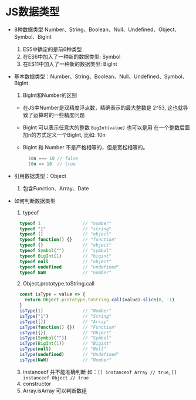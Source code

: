# JS数据类型

- 8种数据类型
Number、String、Boolean、Null、Undefined、Object、Symbol、BigInt
  1. ES5中确定的是前6种类型
  2. 在ES6中加入了一种新的数据类型:  Symbol
  3. 在ES11中加入了一种新的数据类型: BigInt

- 基本数据类型：Number、String、Boolean、Null、Undefined、Symbol、BigInt
  1. BigInt和Number的区别
    - 在JS中Number是双精度浮点数，精确表示的最大整数是 2^53, 这也就导致了运算时的一些精度问题  
    - BigInt 可以表示任意大的整数
      `BigInt(value)` 也可以是用 在一个整数后面加n的方式定义一个BigInt, 比如: 10n
    - BigInt 和 Number 不是严格相等的，但是宽松相等的。
      
      ```javascript
        10n === 10 // false
        10n == 10  // true
      ```
- 引用数据类型：Object
  1. 包含Function、Array、Date

- 如何判断数据类型
  1. typeof
  
  ```javascript
    typeof 1                // "number"
    typeof "1"              // "string"
    typeof []               // "object"
    typeof function() {}    // "function"
    typeof {}               // "object"
    typeof Symbol("")       // "symbol"
    typeof BigInt(1)        // "bigint"
    typeof null             // "object"
    typeof undefined        // "undefined"
    typeof NaN              // "number"
  ```

  2. Object.prototype.toString.call
  
  ```javascript
    const isType = value => {
      return Object.prototype.toString.call(value).slice(8, -1)
    }
    isType(1)               // "Number"
    isType("1")             // "String"
    isType([])              // "Array"
    isType(function() {})   // "Function"
    isType({})              // "Object"
    isType(Symbol(""))      // "Symbol"
    isType(BigInt(1))       // "Bigint"
    isType(null)            // "Null"
    isType(undefined)       // "Undefined"
    isType(NaN)             // "Number"
  ```
  3. instanceof
    并不能准确判断 如：`[] instanceof Array // true`, `[] instanceof Object // true`
  4. constructor
  5. Array.isArray 可以判断数组
